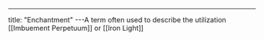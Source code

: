 ---
title: "Enchantment"
---A term often used to describe the utilization [[Imbuement Perpetuum]] or [[Iron Light]]